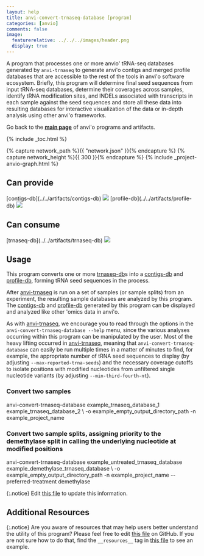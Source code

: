 ```yaml
---
layout: help
title: anvi-convert-trnaseq-database [program]
categories: [anvio]
comments: false
image:
  featurerelative: ../../../images/header.png
  display: true
---
```


A program that processes one or more anvio&#x27; tRNA-seq databases generated by `anvi-trnaseq` to generate anvi&#x27;o contigs and merged profile databases that are accessible to the rest of the tools in anvi&#x27;o software ecosystem. Briefly, this program will determine final seed sequences from input tRNA-seq databases, determine their coverages across samples, identify tRNA modification sites, and INDELs associated with transcripts in each sample against the seed sequences and store all these data into resulting databases for interactive visualization of the data or in-depth analysis using other anvi&#x27;o frameworks.

Go back to the **[main page](../../)** of anvi'o programs and artifacts.


{% include _toc.html %}
<div id="svg" class="subnetwork"></div>
{% capture network_path %}{{ "network.json" }}{% endcapture %}
{% capture network_height %}{{ 300 }}{% endcapture %}
{% include _project-anvio-graph.html %}


## Can provide

<p style="text-align: left" markdown="1"><span class="artifact-p">[contigs-db](../../artifacts/contigs-db) <img src="../../images/icons/DB.png" class="artifact-icon-mini" /></span> <span class="artifact-p">[profile-db](../../artifacts/profile-db) <img src="../../images/icons/DB.png" class="artifact-icon-mini" /></span></p>

## Can consume

<p style="text-align: left" markdown="1"><span class="artifact-r">[trnaseq-db](../../artifacts/trnaseq-db) <img src="../../images/icons/DB.png" class="artifact-icon-mini" /></span></p>

## Usage


This program converts one or more <span class="artifact-n">[trnaseq-db](/help/7/artifacts/trnaseq-db)</span>s into a <span class="artifact-n">[contigs-db](/help/7/artifacts/contigs-db)</span> and <span class="artifact-n">[profile-db](/help/7/artifacts/profile-db)</span>, forming tRNA seed sequences in the process.

After <span class="artifact-n">[anvi-trnaseq](/help/7/programs/anvi-trnaseq)</span> is run on a set of samples (or sample splits) from an experiment, the resulting sample databases are analyzed by this program. The <span class="artifact-n">[contigs-db](/help/7/artifacts/contigs-db)</span> and <span class="artifact-n">[profile-db](/help/7/artifacts/profile-db)</span> generated by this program can be displayed and analyzed like other 'omics data in anvi'o.

As with <span class="artifact-n">[anvi-trnaseq](/help/7/programs/anvi-trnaseq)</span>, we encourage you to read through the options in the `anvi-convert-trnaseq-database --help` menu, since the various analyses occurring within this program can be manipulated by the user. Most of the heavy lifting occurred in <span class="artifact-n">[anvi-trnaseq](/help/7/programs/anvi-trnaseq)</span>, meaning that `anvi-convert-trnaseq-database` can easily be run multiple times in a matter of minutes to find, for example, the appropriate number of tRNA seed sequences to display (by adjusting `--max-reported-trna-seeds`) and the necessary coverage cutoffs to isolate positions with modified nucleotides from unfiltered single nucleotide variants (by adjusting `--min-third-fourth-nt`).


### Convert two samples

<div class="codeblock" markdown="1">
anvi&#45;convert&#45;trnaseq&#45;database example_trnaseq_database_1 example_trnaseq_database_2 \
                              &#45;o example_empty_output_directory_path
                              &#45;n example_project_name
</div>

### Convert two sample splits, assigning priority to the demethylase split in calling the underlying nucleotide at modified positions

<div class="codeblock" markdown="1">
anvi&#45;convert&#45;trnaseq&#45;database example_untreated_trnaseq_database example_demethylase_trnaseq_database \
                              &#45;o example_empty_output_directory_path
                              &#45;n example_project_name
                              &#45;&#45;preferred&#45;treatment demethylase
</div>


{:.notice}
Edit [this file](https://github.com/merenlab/anvio/tree/master/anvio/docs/programs/anvi-convert-trnaseq-database.md) to update this information.


## Additional Resources



{:.notice}
Are you aware of resources that may help users better understand the utility of this program? Please feel free to edit [this file](https://github.com/merenlab/anvio/tree/master/bin/anvi-convert-trnaseq-database) on GitHub. If you are not sure how to do that, find the `__resources__` tag in [this file](https://github.com/merenlab/anvio/blob/master/bin/anvi-interactive) to see an example.
